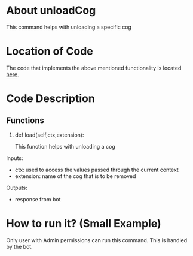 # About unloadCog
This command helps with unloading a specific cog

# Location of Code
The code that implements the above mentioned functionality is located [here](../../cogs/cogMaintenance.py).


# Code Description
## Functions

1. def load(self,ctx,extension):
   
   This function helps with unloading a cog

Inputs:
- ctx: used to access the values passed through the current context
- extension: name of the cog that is to be removed

Outputs:
- response from bot

# How to run it? (Small Example)
Only user with Admin permissions can run this command.
This is handled by the bot.



    
